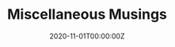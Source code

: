 ---
title: "Miscellaneous Musings"  # Add a page title.
summary: "Coming Soon"  # Add a page description.
date: "2020-11-01T00:00:00Z"  # Add today's date.
type: "widget_page"  # Page type is a Widget Page
---